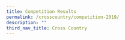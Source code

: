 ```yaml
---
title: Competition Results
permalink: /crosscountry/competition-2019/
description: ""
third_nav_title: Cross Country
---
```

